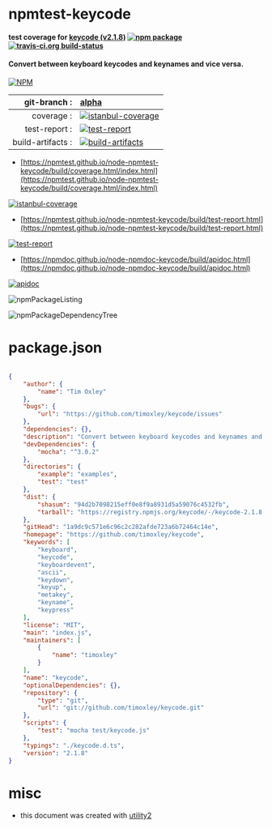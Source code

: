 # npmtest-keycode

#### test coverage for  [keycode (v2.1.8)](https://github.com/timoxley/keycode)  [![npm package](https://img.shields.io/npm/v/npmtest-keycode.svg?style=flat-square)](https://www.npmjs.org/package/npmtest-keycode) [![travis-ci.org build-status](https://api.travis-ci.org/npmtest/node-npmtest-keycode.svg)](https://travis-ci.org/npmtest/node-npmtest-keycode)

#### Convert between keyboard keycodes and keynames and vice versa.

[![NPM](https://nodei.co/npm/keycode.png?downloads=true&downloadRank=true&stars=true)](https://www.npmjs.com/package/keycode)

| git-branch : | [alpha](https://github.com/npmtest/node-npmtest-keycode/tree/alpha)|
|--:|:--|
| coverage : | [![istanbul-coverage](https://npmtest.github.io/node-npmtest-keycode/build/coverage.badge.svg)](https://npmtest.github.io/node-npmtest-keycode/build/coverage.html/index.html)|
| test-report : | [![test-report](https://npmtest.github.io/node-npmtest-keycode/build/test-report.badge.svg)](https://npmtest.github.io/node-npmtest-keycode/build/test-report.html)|
| build-artifacts : | [![build-artifacts](https://npmtest.github.io/node-npmtest-keycode/glyphicons_144_folder_open.png)](https://github.com/npmtest/node-npmtest-keycode/tree/gh-pages/build)|

- [https://npmtest.github.io/node-npmtest-keycode/build/coverage.html/index.html](https://npmtest.github.io/node-npmtest-keycode/build/coverage.html/index.html)

[![istanbul-coverage](https://npmtest.github.io/node-npmtest-keycode/build/screenCapture.buildCi.browser.%252Ftmp%252Fbuild%252Fcoverage.lib.html.png)](https://npmtest.github.io/node-npmtest-keycode/build/coverage.html/index.html)

- [https://npmtest.github.io/node-npmtest-keycode/build/test-report.html](https://npmtest.github.io/node-npmtest-keycode/build/test-report.html)

[![test-report](https://npmtest.github.io/node-npmtest-keycode/build/screenCapture.buildCi.browser.%252Ftmp%252Fbuild%252Ftest-report.html.png)](https://npmtest.github.io/node-npmtest-keycode/build/test-report.html)

- [https://npmdoc.github.io/node-npmdoc-keycode/build/apidoc.html](https://npmdoc.github.io/node-npmdoc-keycode/build/apidoc.html)

[![apidoc](https://npmdoc.github.io/node-npmdoc-keycode/build/screenCapture.buildCi.browser.%252Ftmp%252Fbuild%252Fapidoc.html.png)](https://npmdoc.github.io/node-npmdoc-keycode/build/apidoc.html)

![npmPackageListing](https://npmtest.github.io/node-npmtest-keycode/build/screenCapture.npmPackageListing.svg)

![npmPackageDependencyTree](https://npmtest.github.io/node-npmtest-keycode/build/screenCapture.npmPackageDependencyTree.svg)



# package.json

```json

{
    "author": {
        "name": "Tim Oxley"
    },
    "bugs": {
        "url": "https://github.com/timoxley/keycode/issues"
    },
    "dependencies": {},
    "description": "Convert between keyboard keycodes and keynames and vice versa.",
    "devDependencies": {
        "mocha": "^3.0.2"
    },
    "directories": {
        "example": "examples",
        "test": "test"
    },
    "dist": {
        "shasum": "94d2b7098215eff0e8f9a8931d5a59076c4532fb",
        "tarball": "https://registry.npmjs.org/keycode/-/keycode-2.1.8.tgz"
    },
    "gitHead": "1a9dc9c571e6c96c2c282afde723a6b72464c14e",
    "homepage": "https://github.com/timoxley/keycode",
    "keywords": [
        "keyboard",
        "keycode",
        "keyboardevent",
        "ascii",
        "keydown",
        "keyup",
        "metakey",
        "keyname",
        "keypress"
    ],
    "license": "MIT",
    "main": "index.js",
    "maintainers": [
        {
            "name": "timoxley"
        }
    ],
    "name": "keycode",
    "optionalDependencies": {},
    "repository": {
        "type": "git",
        "url": "git://github.com/timoxley/keycode.git"
    },
    "scripts": {
        "test": "mocha test/keycode.js"
    },
    "typings": "./keycode.d.ts",
    "version": "2.1.8"
}
```



# misc
- this document was created with [utility2](https://github.com/kaizhu256/node-utility2)
